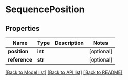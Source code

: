 # SequencePosition

## Properties
Name | Type | Description | Notes
------------ | ------------- | ------------- | -------------
**position** | **int** |  | [optional] 
**reference** | **str** |  | [optional] 

[[Back to Model list]](../README.md#documentation-for-models) [[Back to API list]](../README.md#documentation-for-api-endpoints) [[Back to README]](../README.md)


